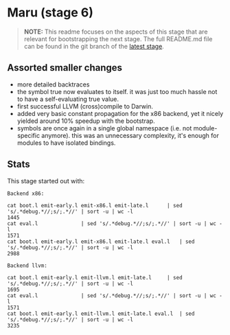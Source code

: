 # Maru (stage 6)

> **NOTE:** This readme focuses on the aspects of this stage that are relevant for bootstrapping the next stage.
> The full README.md file can be found in the git branch of the [latest stage](https://github.com/attila-lendvai/maru/).

## Assorted smaller changes
 - more detailed backtraces
 - the symbol true now evaluates to itself. it was just too much hassle not to have a self-evaluating true value.
 - first successful LLVM (cross)compile to Darwin.
 - added very basic constant propagation for the x86 backend, yet it nicely yielded around 10% speedup with the bootstrap.
 - symbols are once again in a single global namespace (i.e. not module-specific anymore). this was an unnecessary complexity, it's enough for modules to have isolated bindings.

## Stats

This stage started out with:
```
Backend x86:

cat boot.l emit-early.l emit-x86.l emit-late.l		| sed 's/.*debug.*//;s/;.*//' | sort -u | wc -l
1445
cat eval.l				| sed 's/.*debug.*//;s/;.*//' | sort -u | wc -l
1571
cat boot.l emit-early.l emit-x86.l emit-late.l eval.l	| sed 's/.*debug.*//;s/;.*//' | sort -u | wc -l
2988

Backend llvm:

cat boot.l emit-early.l emit-llvm.l emit-late.l		| sed 's/.*debug.*//;s/;.*//' | sort -u | wc -l
1695
cat eval.l				| sed 's/.*debug.*//;s/;.*//' | sort -u | wc -l
1571
cat boot.l emit-early.l emit-llvm.l emit-late.l eval.l	| sed 's/.*debug.*//;s/;.*//' | sort -u | wc -l
3235
```
